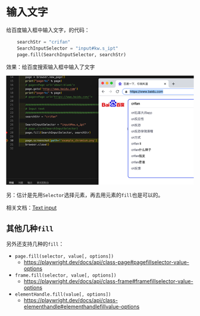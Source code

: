 # 输入文字

给百度输入框中输入文字，的代码：

```python
    searchStr = "crifan"
    SearchInputSelector = "input#kw.s_ipt"
    page.fill(SearchInputSelector, searchStr)
```

效果：给百度搜索输入框中输入了文字

![playwright_input_text_baidu_search](../assets/img/playwright_input_text_baidu_search.png)

另：估计是先用`Selector`选择元素，再去用元素的`fill`也是可以的。

相关文档：[Text input](https://playwright.dev/docs/input/)

## 其他几种`fill`

另外还支持几种的`fill`：

* `page.fill(selector, value[, options])`
  * https://playwright.dev/docs/api/class-page#pagefillselector-value-options
* `frame.fill(selector, value[, options])`
  * https://playwright.dev/docs/api/class-frame#framefillselector-value-options
* `elementHandle.fill(value[, options])`
  * https://playwright.dev/docs/api/class-elementhandle#elementhandlefillvalue-options
